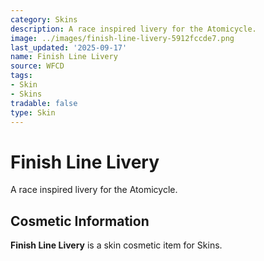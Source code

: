 ```yaml
---
category: Skins
description: A race inspired livery for the Atomicycle.
image: ../images/finish-line-livery-5912fccde7.png
last_updated: '2025-09-17'
name: Finish Line Livery
source: WFCD
tags:
- Skin
- Skins
tradable: false
type: Skin
---
```


# Finish Line Livery

A race inspired livery for the Atomicycle.

## Cosmetic Information

**Finish Line Livery** is a skin cosmetic item for Skins.

